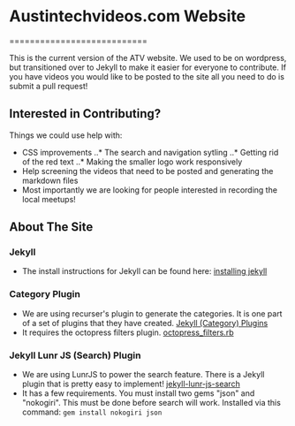 # Austintechvideos.com Website
===========================

This is the current version of the ATV website. We used to be on wordpress, but transitioned over to Jekyll to make it easier for everyone to contribute. If you have videos you would like to be posted to the site all you need to do is submit a pull request!

## Interested in Contributing?

Things we could use help with:
* CSS improvements
..* The search and navigation sytling
..* Getting rid of the red text
..* Making the smaller logo work responsively
* Help screening the videos that need to be posted and generating the markdown files
* Most importantly we are looking for people interested in recording the local meetups!


## About The Site
### Jekyll
* The install instructions for Jekyll can be found here: [installing jekyll](http://jekyllrb.com/docs/installation/)

### Category Plugin
* We are using recurser's plugin to generate the categories. It is one part of a set of plugins that they have created. [Jekyll (Category) Plugins](https://github.com/recurser/jekyll-plugins)
* It requires the octopress filters plugin. [octopress_filters.rb](https://github.com/recurser/jekyll-plugins/blob/master/_plugins/octopress_filters.rb)

### Jekyll Lunr JS (Search) Plugin
* We are using LunrJS to power the search feature. There is a Jekyll plugin that is pretty easy to implement! [jekyll-lunr-js-search](https://github.com/slashdotdash/jekyll-lunr-js-search)
* It has a few requirements. You must install two gems "json" and "nokogiri". This must be done before search will work. Installed via this command: ```gem install nokogiri json```


